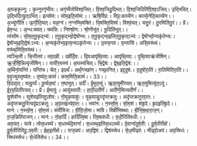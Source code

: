 

  
अ॒यङ्कृ॒त्नु:। कृ॒त्नुरगृ॑भीत:। अगृ॑भीतोविश्व॒जित्। वि॒श्व॒जिदु॒द्भित्। वि॒श्व॒जिदिति॑वि॒श्व॒ऽजित्। उ॒द्भिदित्। उ॒द्भिदित्यु॒त्ऽभित्। इत्सोम॑:। सोम॒इति॒सोम॑:।। ऋषि॒र्विप्र॑:। विप्र॒:काव्ये॑न। काव्ये॒नेति॒काव्ये॑न।।  
अ॒भ्यू॑र्णॊति। ऊ॒र्णॊ॒ति॒यत्। यन्न॒ग्नं। न॒ग्नम्भि॒षक्ति॑। भि॒षक्ति॒विश्वं॑। विश्वं॒यत्। यत्तु॒रं। तु॒रमिति॑तु॒रं।। प्रें। ईम॒न्ध:। अ॒न्ध:ख्यत्। ख्यन्नि:। निश्श्रो॒ण:। श्रो॒णॊभू॑त्। भू॒दिति॑भूत्।।  
त्वंसो॑म। सो॒म॒त॒नू॒कृद्भ्य॑:। त॒नू॒कृद्भ्यो॒द्वेषो॑भ्य:। त॒नू॒कृद्भ्य॒इति॑त॒नू॒कृत्ऽभ्य॑:। द्वेषो॑भ्यो॒न्यकृ॑तेभ्य:। द्वेषो॑भ्य॒इति॒द्वेष॑:ऽभ्य:। अ॒न्यकृ॑तेभ्य॒इत्य॒न्यऽकृ॑तेभ्य:।। उ॒रुय॒न्ता। य॒न्तासि॑। असि॒वरू॑थं। वरू॑थं॒मिति॒वरू॑थं।।  
त्वञ्चि॒त्ती। चि॒त्तीतव॑। तव॒दक्षै॑:। दक्षै॑र्दि॒व:। दि॒वआपृ॑थि॒व्या:। आपृ॑थि॒व्या:। पृ॒थि॒व्याऋ॑जीषिन्। ऋ॒जी॒षि॒न्नित्यृ॑जीषिन्।। यावी॑र॒घस्य॑। अ॒घस्य॑चित्। चि॒द्वेष॑:। द्वेष॒इति॒द्वेष॑:।।  
अ॒र्थिनो॒यन्ति॑। यन्ति॑च। चेत्। इदर्थं॑। अर्थं॒गच्छा॑न्। गच्छा॒नित्। इद्द॒दुष॑:। द॒दुषो॑रा॒तिं। रा॒तिमिति॑रा॒तिं।। व॒वृ॒ज्युस्तृष्य॑त:। तृष्य॑त॒:कामं॑। काम॒मिति॒कामं॑।। 33।।  
वि॒दद्यत्। यत्पू॒र्व्यं। पू॒र्व्यन्न॒ष्टं। न॒ष्टमुत्। उदीं॑। ई॒मृ॒ता॒युं। ऋ॒ता॒युमी॑रयत्। ऋ॒त॒युमित्यृ॑त॒ऽयुं। ई॒र॒य॒दिती॑रयत्।। प्रें। ईमायु॑:। आयु॑स्तारी:। ता॒री॒दती॑र्णं। अती॑र्ण॒मित्यती॑र्णं।।  
सु॒शेवो॑नः। सुशेवइतिसुऽशेव:। नो॒मृ॒ळ॒याकु॑:। मृ॒ळ॒याकु॒रदृ॑प्तक्रतु:। अदृ॑प्तक्रतुरवा॒त:। अदृ॑प्तक्रतु॒रित्यदृ॑प्रऽक्रतु:। अ॒वा॒तइत्य॑वा॒त:।। भवा॑न:। न॒स्सो॒म॒। सो॒म॒शं। शंहृ॒दे। हृ॒दइति॑हृ॒दे।।  
मान॑:। न॒स्सो॒म॒। सो॒म॒सं। संवी॑विज:। वी॒वि॒जो॒मा। मावि। विबी॑भिषथा:। बी॒भि॒ष॒था॒रा॒ज॒न्। रा॒ज॒न्निति॑राजन्।। मान॑:। नो॒हार्दि॑। हार्दि॑त्वि॒षा। त्वि॒षाव॑धी:। व॒धी॒रिति॑वधी:।।  
अव॒यत्। यत्वे। त्वेस॒धस्थे॑। स॒धस्थे॑दे॒वानां॑। स॒धस्थ॒इति॑स॒धऽस्थे॑। दे॒वानां॑दुर्म॒ती:। दु॒र्म॒तीरीक्षे॑। दु॒र्म॒तीरिति॑दु॒:ऽम॒ती:। ईक्ष॒इतीक्षे॑।। राज॒न्नप॑। अप॒द्विष॑:। द्विष॑स्सेध। से॒ध॒मीढ्व॑:। मीढ्वो॒अप॑। अप॒स्रिध॑:। स्रिध॑स्सेध। से॒धेति॑सेध।। 34।।  
